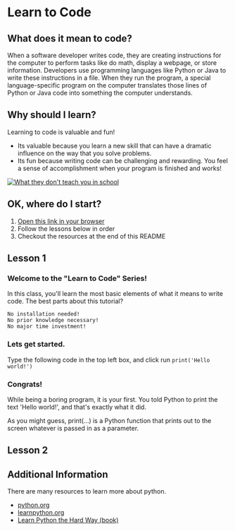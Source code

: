 # Learn to Code

## What does it mean to code?
When a software developer writes code, they are creating instructions for the computer to perform tasks like do math, display a webpage, or store information.  Developers use programming languages like Python or Java to write these instructions in a file.  When they run the program, a special language-specific program on the computer translates those lines of Python or Java code into something the computer understands.

## Why should I learn?
Learning to code is valuable and fun!
* Its valuable because you learn a new skill that can have a dramatic influence on the way that you solve problems.
* Its fun because writing code can be challenging and rewarding. You feel a sense of accomplishment when your program is finished and works!

[![What they don't teach you in school](http://img.youtube.com/vi/nKIu9yen5nc/0.jpg)](http://www.youtube.com/watch?v=nKIu9yen5nc)

## OK, where do I start?
1. [Open this link in your browser](https://repl.it/languages/python3)
2. Follow the lessons below in order
3. Checkout the resources at the end of this README

## Lesson 1
### Welcome to the "Learn to Code" Series!
In this class, you'll learn the most basic elements of what it means to write code.  The best parts about this tutorial?

    No installation needed!
    No prior knowledge necessary!
    No major time investment!

### Lets get started.
Type the following code in the top left box, and click run
`print('Hello world!')`

### Congrats!
While being a boring program, it is your first.  You told Python to print the text 'Hello world!', and that's exactly what it did.

As you might guess, print(...) is a Python function that prints out to the screen whatever is passed in as a parameter.

## Lesson 2



## Additional Information
There are many resources to learn more about python.
* [python.org](http://www.python.org)
* [learnpython.org](http://www.learnpython.org)
* [Learn Python the Hard Way (book)](https://www.learnpythonthehardway.org/book/)
